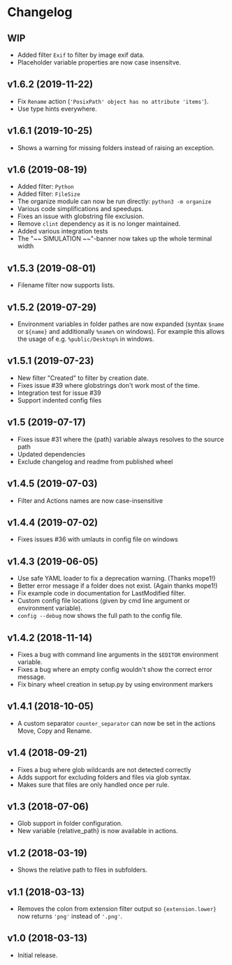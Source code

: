 # Changelog

## WIP
- Added filter `Exif` to filter by image exif data.
- Placeholder variable properties are now case insensitve.

## v1.6.2 (2019-11-22)
- Fix `Rename` action (`'PosixPath' object has no attribute 'items'`).
- Use type hints everywhere.

## v1.6.1 (2019-10-25)
- Shows a warning for missing folders instead of raising an exception.

## v1.6 (2019-08-19)
- Added filter: `Python`
- Added filter: `FileSize`
- The organize module can now be run directly: `python3 -m organize`
- Various code simplifications and speedups.
- Fixes an issue with globstring file exclusion.
- Remove `clint` dependency as it is no longer maintained.
- Added various integration tests
- The "~~ SIMULATION ~~"-banner now takes up the whole terminal width

## v1.5.3 (2019-08-01)
- Filename filter now supports lists.

## v1.5.2 (2019-07-29)
- Environment variables in folder pathes are now expanded (syntax `$name` or `${name}`
  and additionally `%name%` on windows).
  For example this allows the usage of e.g. `%public/Desktop%` in windows.

## v1.5.1 (2019-07-23)
- New filter "Created" to filter by creation date.
- Fixes issue #39 where globstrings don't work most of the time.
- Integration test for issue #39
- Support indented config files

## v1.5 (2019-07-17)
- Fixes issue #31 where the {path} variable always resolves to the source path
- Updated dependencies
- Exclude changelog and readme from published wheel

## v1.4.5 (2019-07-03)
- Filter and Actions names are now case-insensitive

## v1.4.4 (2019-07-02)
- Fixes issues #36 with umlauts in config file on windows

## v1.4.3 (2019-06-05)
- Use safe YAML loader to fix a deprecation warning. (Thanks mope1!)
- Better error message if a folder does not exist. (Again thanks mope1!)
- Fix example code in documentation for LastModified filter.
- Custom config file locations (given by cmd line argument or environment variable).
- `config --debug` now shows the full path to the config file.

## v1.4.2 (2018-11-14)
- Fixes a bug with command line arguments in the ``$EDITOR`` environment
  variable.
- Fixes a bug where an empty config wouldn't show the correct error message.
- Fix binary wheel creation in setup.py by using environment markers

## v1.4.1 (2018-10-05)
- A custom separator ``counter_separator`` can now be set in the actions Move,
  Copy and Rename.

## v1.4 (2018-09-21)
- Fixes a bug where glob wildcards are not detected correctly
- Adds support for excluding folders and files via glob syntax.
- Makes sure that files are only handled once per rule.

## v1.3 (2018-07-06)
- Glob support in folder configuration.
- New variable {relative_path} is now available in actions.

## v1.2 (2018-03-19)
- Shows the relative path to files in subfolders.

## v1.1 (2018-03-13)
- Removes the colon from extension filter output so `{extension.lower}` now
  returns `'png'` instead of `'.png'`.

## v1.0 (2018-03-13)
- Initial release.
